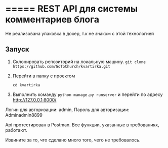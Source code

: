 =====
REST API для системы комментариев блога 
=====

Не реализована упаковка в докер, т.к не знаком с этой технологией

Запуск
-----------

1. Склонировать репозиторий на локальную машину.
    `git clone https://github.com/GoToChurch/kvartirka.git`

2. Перейти в папку с проектом

    `cd kvartirka`

3. Выполнить команду `python manage.py runserver` и перейти по адресу http://127.0.0.1:8000/

Логин для авторизации: admin,
Пароль для авторизации: Adminadmin8899

Api протестирован в Postman. Все функции, указанные в требованиях, работают.

Извините за то, что сделано много того, чего не требовалось.
